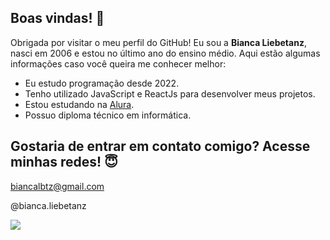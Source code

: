 ## Boas vindas! 💖

Obrigada por visitar o meu perfil do GitHub! Eu sou a **Bianca Liebetanz**, nasci em 2006 e estou no último ano do ensino médio. Aqui estão algumas informações caso você queira me conhecer melhor:

- Eu estudo programação desde 2022.
- Tenho utilizado JavaScript e ReactJs para desenvolver meus projetos.
- Estou estudando na [Alura](https://www.alura.com.br).
- Possuo diploma técnico em informática.

## Gostaria de entrar em contato comigo? Acesse minhas redes! 😇

biancalbtz@gmail.com 

@bianca.liebetanz 

![](https://media1.tenor.com/m/GOabrbLMl4AAAAAd/plink-cat-plink.gif)
